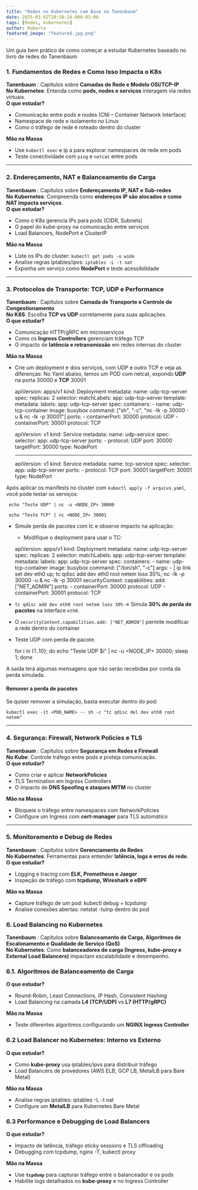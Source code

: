 ```yaml
---
title: "Redes no Kubernetes com Base no Tanenbaum"
date: 2025-03-02T20:58:24.000-03:00
tags: [Redes, kubernetes]
author: Roberta
featured_image: "featured.jpg.png"
---
```

Um guia bem prático de como começar a estudar Kubernetes baseado no livro de redes do Tanenbaum

### 1\. Fundamentos de Redes e Como Isso Impacta o K8s

**Tanenbaum** : Capítulos sobre **Camadas de Rede e Modelo OSI/TCP-IP  
No Kubernetes**: Entenda como **pods, nodes e serviços** interagem via redes virtuais.  
**O que estudar?**

  * Comunicação entre pods e nodes (CNI – Container Network Interface)
  * Namespace de rede e isolamento no Linux
  * Como o tráfego de rede é roteado dentro do cluster



**Mão na Massa**

  * Use `kubectl exec` e ip a para explorar namespaces de rede em pods
  * Teste conectividade com `ping` e `netcat` entre pods



* * *

### 2\. Endereçamento, NAT e Balanceamento de Carga

**Tanenbaum** : Capítulos sobre **Endereçamento IP, NAT e Sub-redes  
No Kubernetes**: Compreenda como **endereços IP são alocados e como NAT impacta serviços**.  
**O que estudar?**

  * Como o K8s gerencia IPs para pods (CIDR, Subnets)
  * O papel do kube-proxy na comunicação entre serviços
  * Load Balancers, NodePort e ClusterIP



**Mão na Massa**

  * Liste os IPs do cluster: `kubectl get pods -o wide`
  * Analise regras iptables/ipvs: `iptables -L -t nat`
  * Exponha um serviço como **NodePort** e teste acessibilidade



* * *

### 3\. Protocolos de Transporte: TCP, UDP e Performance

**Tanenbaum** : Capítulos sobre **Camada de Transporte e Controle de Congestionamento  
No K8S**: Escolha **TCP vs UDP** corretamente para suas aplicações.  
**O que estudar?**

  * Comunicação HTTP/gRPC em microserviços
  * Como os **Ingress Controllers** gerenciam tráfego TCP
  * O impacto de **latência e retransmissão** em redes internas do cluster



**Mão na Massa**

  * Crie um deployment e dois serviços, com UDP e outro TCP e veja as diferenças: No Yaml abaixo, temos um POD com netcat, expondo **UDP** na porta 30000 e **TCP** 30001


    
    
    apiVersion: apps/v1
    kind: Deployment
    metadata:
      name: udp-tcp-server
    spec:
      replicas: 2
      selector:
        matchLabels:
          app: udp-tcp-server
      template:
        metadata:
          labels:
            app: udp-tcp-server
        spec:
          containers:
          - name: udp-tcp-container
            image: busybox
            command: ["sh", "-c", "nc -lk -p 30000 -u & nc -lk -p 30001"]
            ports:
            - containerPort: 30000
              protocol: UDP
            - containerPort: 30001
              protocol: TCP
    
    
    
    apiVersion: v1
    kind: Service
    metadata:
      name: udp-service
    spec:
      selector:
        app: udp-tcp-server
      ports:
        - protocol: UDP
          port: 30000
          targetPort: 30000
      type: NodePort
    
    ---
    apiVersion: v1
    kind: Service
    metadata:
      name: tcp-service
    spec:
      selector:
        app: udp-tcp-server
      ports:
        - protocol: TCP
          port: 30001
          targetPort: 30001
      type: NodePort
    

Após aplicar os manifests no cluster com `kubectl apply -f arquivo.yaml`, você pode testar os serviços:
    
    
     echo "Teste UDP" | nc -u <NODE_IP> 30000
    
     echo "Teste TCP" | nc <NODE_IP> 30001

  * Simule perda de pacotes com tc e observe impacto na aplicação:
    * Modifique o deployment para usar o TC:


    
    
    apiVersion: apps/v1
    kind: Deployment
    metadata:
      name: udp-tcp-server
    spec:
      replicas: 2
      selector:
        matchLabels:
          app: udp-tcp-server
      template:
        metadata:
          labels:
            app: udp-tcp-server
        spec:
          containers:
          - name: udp-tcp-container
            image: busybox
            command: ["/bin/sh", "-c"]
            args:
              - |
                ip link set dev eth0 up;
                tc qdisc add dev eth0 root netem loss 30%;
                nc -lk -p 30000 -u & nc -lk -p 30001
            securityContext:
              capabilities:
                add: ["NET_ADMIN"]
            ports:
            - containerPort: 30000
              protocol: UDP
            - containerPort: 30001
              protocol: TCP
    

  * `tc qdisc add dev eth0 root netem loss 30%` → Simula **30% de perda de pacotes** na interface `eth0`.
  * O `securityContext.capabilities.add: ["NET_ADMIN"]` permite modificar a rede dentro do container
  * Teste UDP com perda de pacote.


    
    
    for i in {1..10}; do echo "Teste UDP $i" | nc -u <NODE_IP> 30000; sleep 1; done
    

A saída terá algumas mensagens que não serão recebidas por conta da perda simulada.

#### **Remover a perda de pacotes**

Se quiser remover a simulação, basta executar dentro do pod:
    
    
    kubectl exec -it <POD_NAME> -- sh -c "tc qdisc del dev eth0 root netem"
    

* * *

### 4\. Segurança: Firewall, Network Policies e TLS

**Tanenbaum** : Capítulos sobre **Segurança em Redes e Firewall  
No Kube**: Controle tráfego entre pods e proteja comunicação.  
**O que estudar?**

  * Como criar e aplicar **NetworkPolicies**
  * TLS Termination em Ingress Controllers
  * O impacto de **DNS Spoofing e ataques MITM** no cluster



**Mão na Massa**

  * Bloqueie o tráfego entre namespaces com NetworkPolicies
  * Configure um Ingress com **cert-manager** para TLS automático



* * *

### 5\. Monitoramento e Debug de Redes

**Tanenbaum** : Capítulos sobre **Gerenciamento de Redes  
No Kubernetes**: Ferramentas para entender **latência, logs e erros de rede**.  
**O que estudar?**

  * Logging e tracing com **ELK, Prometheus e Jaeger**
  * Inspeção de tráfego com **tcpdump, Wireshark e eBPF**



**Mão na Massa**

  * Capture tráfego de um pod: kubectl debug + tcpdump
  * Analise conexões abertas: netstat -tulnp dentro do pod



### 6\. Load Balancing no Kubernetes

**Tanenbaum** : Capítulos sobre **Balanceamento de Carga, Algoritmos de Escalonamento e Qualidade de Serviço (QoS)  
No Kubernetes**: Como **balanceadores de carga (Ingress, kube-proxy e External Load Balancers)** impactam escalabilidade e desempenho.

### 6.1. Algoritmos de Balanceamento de Carga

**O que estudar?**

  * Round-Robin, Least Connections, IP Hash, Consistent Hashing
  * Load Balancing na camada **L4 (TCP/UDP)** vs **L7 (HTTP/gRPC)**



**Mão na Massa**

  * Teste diferentes algoritmos configurando um **NGINX Ingress Controller**



### 6.2 Load Balancer no Kubernetes: Interno vs Externo

**O que estudar?**

  * Como **kube-proxy** usa iptables/ipvs para distribuir tráfego
  * Load Balancers de provedores (AWS ELB, GCP LB, MetalLB para Bare Metal)



**Mão na Massa**

  * Analise regras iptables: iptables -L -t nat
  * Configure um **MetalLB** para Kubernetes Bare Metal



### 6.3 Performance e Debugging de Load Balancers

**O que estudar?**

  * Impacto de latência, tráfego sticky sessions e TLS offloading
  * Debugging com tcpdump, nginx -T, kubectl proxy



**Mão na Massa**

  * Use **`tcpdump`** para capturar tráfego entre o balanceador e os pods
  * Habilite logs detalhados no **kube-proxy** e no Ingress Controller


